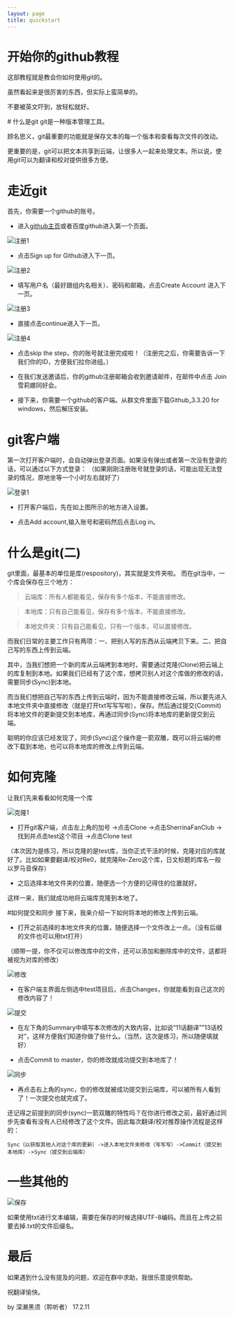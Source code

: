 ```yaml
---
layout: page
title: quickstart
---
```


# 开始你的github教程
<p class="message">
这部教程就是教会你如何使用git的。

虽然看起来是很厉害的东西，但实际上蛮简单的。

不要被英文吓到，放轻松就好。
</p>
# 什么是git
git是一种版本管理工具。

顾名思义，git最重要的功能就是保存文本的每一个版本和查看每次文件的改动。

更重要的是，git可以把文本共享到云端，让很多人一起来处理文本。所以说，使用git可以为翻译和校对提供很多方便。

# 走近git
首先，你需要一个github的账号。

* 进入[github主页](https://github.com/)或者百度github进入第一个页面。

![注册1](http://p1.bqimg.com/567571/cd92842b48d18910.png)

* 点击Sign up for Github进入下一页。

![注册2](http://i1.piimg.com/567571/a713205a659eab56.png)

* 填写用户名（最好跟组内名相关）、密码和邮箱，点击Create Account 进入下一页。

![注册3](http://i1.piimg.com/567571/c6758462d09393e4.png)

* 直接点击continue进入下一页。

![注册4](http://p1.bqimg.com/567571/07e179c033cfded2.png)

* 点击skip the step，你的账号就注册完成啦！（注册完之后，你需要告诉一下我们你的ID，方便我们拉你进组。）

* 在我们发送邀请后，你的github注册邮箱会收到邀请邮件，在邮件中点击 Join 雪莉娜同好会。 

* 接下来，你需要一个github的客户端。从群文件里面下载Github_3.3.20 for windows，然后解压安装。

# git客户端
第一次打开客户端时，会自动弹出登录页面。如果没有弹出或者第一次没有登录的话，可以通过以下方式登录：
（如果刚刚注册账号就登录的话，可能出现无法登录的情况，原地坐等一个小时左右就好了）

![登录1](http://i1.piimg.com/567571/63fe4d188ef9a904.png)

* 打开客户端后，先在如上图所示的地方进入设置。

* 点击Add account,输入账号和密码然后点击Log in。

# 什么是git(二)
git里面，最基本的单位是库(respository)，其实就是文件夹啦。
而在git当中，一个库会保存在三个地方：

>云端库：所有人都能看见，保存有多个版本，不能直接修改。

>本地库：只有自己能看见，保存有多个版本，不能直接修改。

>本地文件夹：只有自己能看见，只有一个版本，可以直接修改。

而我们日常的主要工作只有两项：一、把别人写的东西从云端拷贝下来。二、把自己写的东西上传到云端。

其中，当我们想把一个新的库从云端拷到本地时，需要通过克隆(Clone)把云端上的库复制到本地。如果我们已经有了这个库，想拷贝别人对这个库做的修改的话，需要同步(Sync)到本地。

而当我们想把自己写的东西上传到云端时，因为不能直接修改云端，所以要先进入本地文件夹中直接修改（就是打开txt写写写啦），保存。然后通过提交(Commit)将本地文件的更新提交到本地库，再通过同步(Sync)将本地库的更新提交到云端。

聪明的你应该已经发现了，同步(Sync)这个操作是一箭双雕，既可以将云端的修改下载到本地，也可以将本地库的修改上传到云端。

# 如何克隆
让我们先来看看如何克隆一个库

![克隆1](http://p1.bqimg.com/567571/49bb3c4fb7f3ab3e.png)

* 打开git客户端，点击左上角的加号 ->点击Clone ->点击SherrinaFanClub ->找到并点击test这个项目 ->点击Clone test

（本次因为是练习，所以克隆的是test库，当你正式干活的时候，克隆对应的库就好了。比如如果要翻译/校对Re0，就克隆Re-Zero这个库，日文标题的库名一般以罗马音保存）

* 之后选择本地文件夹的位置，随便选一个方便的记得住的位置就好。

这样一来，我们就成功地将云端库克隆到本地了。

#如何提交和同步
接下来，我来介绍一下如何将本地的修改上传到云端。

* 打开之前选择的本地文件夹的位置，随便选择一个文件改上一点。（没有后缀的文件也可以用txt打开）

（顺带一提，你不仅可以修改库中的文件，还可以添加和删除库中的文件，这都将被视为对库的修改）

![修改](http://p1.bpimg.com/567571/9cce7b57e1c47f10.png)

* 在客户端主界面左侧选中test项目后，点击Changes，你就能看到自己这次的修改内容了！

![提交](http://p1.bpimg.com/567571/3ffe59d8aac77de5.png)

* 在左下角的Summary中填写本次修改的大致内容，比如说“11话翻译””13话校对”，这样方便我们知道你做了些什么。（当然，这次是练习，所以随便填就好）

* 点击Commit to master，你的修改就成功提交到本地库了！

![同步](http://i1.piimg.com/567571/25de8e8a24d1505a.png)

* 再点击右上角的sync，你的修改就被成功提交到云端库，可以被所有人看到了！一次提交也就完成了。

还记得之前提到的同步(sync)一箭双雕的特性吗？在你进行修改之前，最好通过同步先查看有没有人已经修改了这个文件。因此每次翻译/校对推荐操作流程是这样的：

    Sync（以获取其他人对这个库的更新）->进入本地文件夹修改（写写写）->Commit（提交到本地库）->Sync（提交到云端库）


# 一些其他的

![保存](http://p1.bqimg.com/567571/85bca4243ba2ca12.png)

如果使用txt进行文本编辑，需要在保存的时候选择UTF-8编码。而且在上传之前要去掉.txt的文件后缀名。

# 最后

如果遇到什么没有提及的问题，欢迎在群中求助，我很乐意提供帮助。

祝翻译愉快。

by 深濑黑须（聆听者） 17.2.11